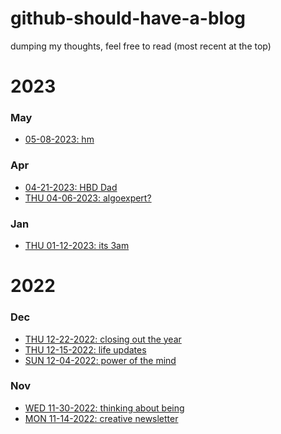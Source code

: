 # github-should-have-a-blog

dumping my thoughts, feel free to read (most recent at the top)

# 2023
### May
- [05-08-2023: hm]()

### Apr
- [04-21-2023: HBD Dad](https://github.com/B-Salinas/github-should-have-a-blog/blob/main/23/04-21-hdb-dad.md)
- [THU 04-06-2023: algoexpert?](https://github.com/B-Salinas/github-should-have-a-blog/blob/main/23/04-06-algoexpert.md)

### Jan
- [THU 01-12-2023: its 3am](https://github.com/B-Salinas/github-should-have-a-blog/blob/main/23/01-12-its-3am.md)

# 2022

### Dec
- [THU 12-22-2022: closing out the year](https://github.com/B-Salinas/github-should-have-a-blog/blob/main/22/12-22-closing-out-the-year.md)
- [THU 12-15-2022: life updates](https://github.com/B-Salinas/github-should-have-a-blog/blob/main/22/12-15-life-updates.md)
- [SUN 12-04-2022: power of the mind](https://github.com/B-Salinas/github-should-have-a-blog/blob/main/22/12-04-power-of-the-mind.md)

### Nov
- [WED 11-30-2022: thinking about being](https://github.com/B-Salinas/github-should-have-a-blog/blob/main/22/11-30-thinking-about-being.md)
- [MON 11-14-2022: creative newsletter](https://github.com/B-Salinas/github-should-have-a-blog/blob/main/22/11-14-creative-newsletter.md)
